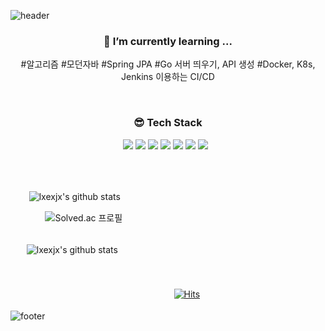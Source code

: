 ![header](https://capsule-render.vercel.app/api?type=slice&animation=blink&fontAlign=85&color=F9C2E6&height=250&section=header&text=lxexjx%20&fontSize=50)

<h3 align="center"><b>🌿 I’m currently learning ...</b></h3>
<p align="center">
#알고리즘 #모던자바 #Spring JPA #Go 서버 띄우기, API 생성 #Docker, K8s, Jenkins 이용하는 CI/CD
</p>
</br>
<h3 align="center"><b>😎 Tech Stack</b></h3>
<p align="center">
 <img src="https://img.shields.io/badge/Java-black?style=flat&logo=Java&logoColor=FF0000"/>
 <img src="https://img.shields.io/badge/JavaScript-F7DF1E?style=flat&logo=JavaScript&logoColor=white"/>
 <img src="https://img.shields.io/badge/SpringBoot-47A248?style=flat&logo=Spring Boot&logoColor=#1EDDFF"/>
 <img src="https://img.shields.io/badge/Go-00599C?style=flat&logo=Go&logoColor=1EDDFF"/>
 <img src="https://img.shields.io/badge/Docker-00599C?style=flat&logo=Docker&logoColor=#1EDDFF"/>
 <img src="https://img.shields.io/badge/C-323232?style=flat&logo=C&logoColor=FAF58C"/>
 <img src="https://img.shields.io/badge/MySQL-4479A1?style=flat-square&logo=MySQL&logoColor=white"/></a> &nbsp
</p>
<br>
<br>

ㅤㅤ
![lxexjx's github stats](https://github-readme-stats.vercel.app/api/top-langs/?username=lxexjx&show_icons=true&hide_border=true&title_color=004386&icon_color=004386&layout=compact&theme=radical)ㅤㅤ


ㅤㅤㅤㅤ
![Solved.ac 프로필](http://mazassumnida.wtf/api/v2/generate_badge?boj=tkdlqj)
<br>
<br>

ㅤㅤ![lxexjx's github stats](https://github-readme-stats.vercel.app/api?username=lxexjx&show_icons=true&theme=radical)
<br>
<br>
<br>
<br>
ㅤㅤㅤㅤㅤㅤㅤㅤㅤㅤㅤㅤㅤㅤㅤㅤㅤㅤㅤ  ㅤ[![Hits](https://hits.seeyoufarm.com/api/count/incr/badge.svg?url=https%3A%2F%2Fgithub.com%2Fgjbae1212%2Fhit-counter&count_bg=%23C8A2F9&title_bg=%23FF9FDE&icon=apple.svg&icon_color=%23FD0D75&title=hits&edge_flat=false)](https://hits.seeyoufarm.com)
<br>
<br>
![footer](https://capsule-render.vercel.app/api?type=soft&color=C8A2F9&height=30&section=header&text=&fontSize=90)


